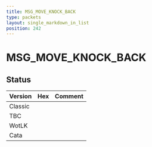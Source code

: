 ```yaml
---
title: MSG_MOVE_KNOCK_BACK
type: packets
layout: single_markdown_in_list
position: 242
---
```


# MSG_MOVE_KNOCK_BACK

## Status

Version | Hex | Comment
---------- | ---------- | ---------- 
Classic |  |  
TBC |  |  
WotLK |  |  
Cata |  |  
